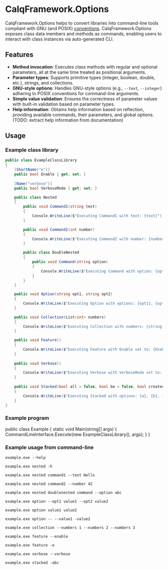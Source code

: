 # CalqFramework.Options
CalqFramework.Options helps to convert libraries into command-line tools compliant with GNU (and POSIX) [conventions](https://www.gnu.org/software/libc/manual/html_node/Argument-Syntax.html). CalqFramework.Options exposes class data members and methods as commands, enabling users to interact with class instances via auto-generated CLI.

## Features
- **Method invocation**: Executes class methods with regular and optional parameters, all at the same time treated as positional arguments.
- **Parameter types**: Supports primitive types (integer, boolean, double, etc.), strings, and collections.
- **GNU-style options**: Handles GNU-style options (e.g., `--text`, `--integer`) adhering to POSIX conventions for command-line arguments.
- **Simple value validation**: Ensures the correctness of parameter values with built-in validation based on parameter types.
- **Help information**: Obtains help information based on reflection, providing available commands, their parameters, and global options. (TODO: extract help information from documentation)

## Usage

### Example class library
```csharp
public class ExampleClassLibrary
{
    [ShortName("e")]
    public bool Enable { get; set; }
    
    [Name("verbose")]
    public bool VerboseMode { get; set; }

    public class Nested
    {
        public void Command1(string text)
        {
            Console.WriteLine($"Executing Command1 with text: {text}");
        }

        public void Command2(int number)
        {
            Console.WriteLine($"Executing Command2 with number: {number}");
        }

        public class DoubleNested
        {
            public void Command(string option)
            {
                Console.WriteLine($"Executing Command with option: {option}");
            }
        }
    }

    public void Option(string opt1, string opt2)
    {
        Console.WriteLine($"Executing Option with options: {opt1}, {opt2}");
    }

    public void Collection(List<int> numbers)
    {
        Console.WriteLine($"Executing Collection with numbers: {string.Join(", ", numbers)}");
    }

    public void Feature()
    {
        Console.WriteLine($"Executing Feature with Enable set to: {Enable}");
    }
    
    public void Verbose()
    {
        Console.WriteLine($"Executing Verbose with VerboseMode set to: {VerboseMode}");
    }
    
    public void Stacked(bool all = false, bool be = false, bool created = false)
    {
        Console.WriteLine($"Executing Stacked with options: {a}, {b}, {c}");
    }
}
```

### Example program
public class Example
{
    static void Main(string[] args) {
        CommandLineInterface.Execute(new ExampleClassLibrary(), args);
    }
}

### Example usage from command-line
```
example.exe --help
```
```
example.exe nested -h
```
```
example.exe nested command1 --text Hello
```
```
example.exe nested command2 --number 42
```
```
example.exe nested doublenested command --option abc
```
```
example.exe option --opt1 value1 --opt2 value2
```
```
example.exe option value1 value2
```
```
example.exe option -- --value1 -value2
```
```
example.exe collection --numbers 1 --numbers 2 --numbers 3
```
```
example.exe feature --enable
```
```
example.exe feature -e
```
```
example.exe verbose --verbose
```
```
example.exe stacked -abc
```

